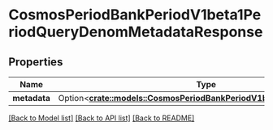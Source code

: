 # CosmosPeriodBankPeriodV1beta1PeriodQueryDenomMetadataResponse

## Properties

Name | Type | Description | Notes
------------ | ------------- | ------------- | -------------
**metadata** | Option<[**crate::models::CosmosPeriodBankPeriodV1beta1PeriodMetadata**](cosmos.bank.v1beta1.Metadata.md)> |  | [optional]

[[Back to Model list]](../README.md#documentation-for-models) [[Back to API list]](../README.md#documentation-for-api-endpoints) [[Back to README]](../README.md)


